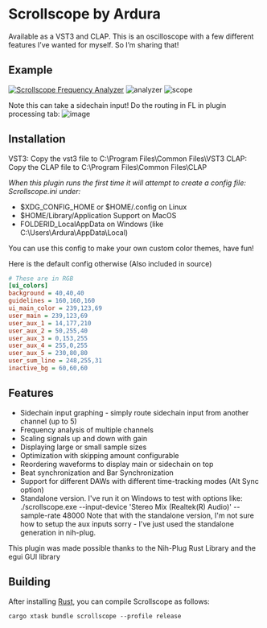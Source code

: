 # Scrollscope by Ardura

Available as a VST3 and CLAP. This is an oscilloscope with a few different features I’ve wanted for myself. So I’m sharing that!

## Example
[![Scrollscope Frequency Analyzer](https://markdown-videos-api.jorgenkh.no/url?url=https%3A%2F%2Fyoutu.be%2Fbsk1fAZlk-k)](https://youtu.be/bsk1fAZlk-k)
![analyzer](https://github.com/ardura/Scrollscope/assets/31751444/bb09c85c-c2c0-425a-a1f5-49dc4c025382)
![scope](https://github.com/ardura/Scrollscope/assets/31751444/255cfc19-5000-49fa-a385-10af79fa7d6a)

Note this can take a sidechain input! Do the routing in FL in plugin processing tab:
![image](https://github.com/ardura/Scrollscope/assets/31751444/6f7c6c75-afa0-47a4-8914-8d1c899ad572)


## Installation
VST3: Copy the vst3 file to C:\Program Files\Common Files\VST3
CLAP: Copy the CLAP file to C:\Program Files\Common Files\CLAP

*When this plugin runs the first time it will attempt to create a config file: Scrollscope.ini under:*
- $XDG_CONFIG_HOME or $HOME/.config on Linux
- $HOME/Library/Application Support on MacOS
- FOLDERID_LocalAppData on Windows (like C:\Users\Ardura\AppData\Local\)

You can use this config to make your own custom color themes, have fun!

Here is the default config otherwise (Also included in source)
```ini
# These are in RGB
[ui_colors]
background = 40,40,40
guidelines = 160,160,160
ui_main_color = 239,123,69
user_main = 239,123,69
user_aux_1 = 14,177,210
user_aux_2 = 50,255,40
user_aux_3 = 0,153,255
user_aux_4 = 255,0,255
user_aux_5 = 230,80,80
user_sum_line = 248,255,31
inactive_bg = 60,60,60
```

## Features
- Sidechain input graphing - simply route sidechain input from another channel (up to 5)
- Frequency analysis of multiple channels
- Scaling signals up and down with gain
- Displaying large or small sample sizes
- Optimization with skipping amount configurable
- Reordering waveforms to display main or sidechain on top
- Beat synchronization and Bar Synchronization
- Support for different DAWs with different time-tracking modes (Alt Sync option)
- Standalone version. I've run it on Windows to test with options like: ./scrollscope.exe --input-device 'Stereo Mix (Realtek(R) Audio)' --sample-rate 48000
Note that with the standalone version, I'm not sure how to setup the aux inputs sorry - I've just used the standalone generation in nih-plug.

This plugin was made possible thanks to the Nih-Plug Rust Library and the egui GUI library

## Building

After installing [Rust](https://rustup.rs/), you can compile Scrollscope as follows:

```shell
cargo xtask bundle scrollscope --profile release
```
